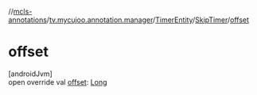 //[mcls-annotations](../../../../index.md)/[tv.mycujoo.annotation.manager](../../index.md)/[TimerEntity](../index.md)/[SkipTimer](index.md)/[offset](offset.md)

# offset

[androidJvm]\
open override val [offset](offset.md): [Long](https://kotlinlang.org/api/latest/jvm/stdlib/kotlin/-long/index.html)
